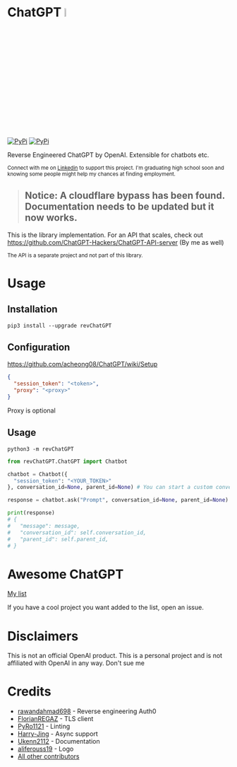 # ChatGPT <img src="https://github.com/acheong08/ChatGPT/blob/main/logo.png?raw=true" width="7%"></img>

[![PyPi](https://img.shields.io/pypi/v/revChatGPT.svg)](https://pypi.python.org/pypi/revChatGPT)
[![PyPi](https://img.shields.io/pypi/dm/revChatGPT.svg)](https://pypi.python.org/pypi/revChatGPT)

Reverse Engineered ChatGPT by OpenAI. Extensible for chatbots etc.

<sup>Connect with me on [Linkedin](https://www.linkedin.com/in/acheong08/) to support this project. I'm graduating high school soon and knowing some people might help my chances at finding employment.</sup>

> ## Notice: A cloudflare bypass has been found. Documentation needs to be updated but it now works.

This is the library implementation. For an API that scales, check out https://github.com/ChatGPT-Hackers/ChatGPT-API-server (By me as well)

<sup>The API is a separate project and not part of this library.</sup>

# Usage

## Installation

`pip3 install --upgrade revChatGPT`

## Configuration
https://github.com/acheong08/ChatGPT/wiki/Setup
```json
{
  "session_token": "<token>",
  "proxy": "<proxy>"
}
```

Proxy is optional

## Usage

`python3 -m revChatGPT`

```python
from revChatGPT.ChatGPT import Chatbot

chatbot = Chatbot({
  "session_token": "<YOUR_TOKEN>"
}, conversation_id=None, parent_id=None) # You can start a custom conversation

response = chatbot.ask("Prompt", conversation_id=None, parent_id=None) # You can specify custom conversation and parent ids. Otherwise it uses the saved conversation (yes. conversations are automatically saved)

print(response)
# {
#   "message": message,
#   "conversation_id": self.conversation_id,
#   "parent_id": self.parent_id,
# }
```

# Awesome ChatGPT

[My list](https://github.com/stars/acheong08/lists/awesome-chatgpt)

If you have a cool project you want added to the list, open an issue.

# Disclaimers

This is not an official OpenAI product. This is a personal project and is not affiliated with OpenAI in any way. Don't sue me

# Credits

- [rawandahmad698](https://github.com/rawandahmad698) - Reverse engineering Auth0
- [FlorianREGAZ](https://github.com/FlorianREGAZ) - TLS client
- [PyRo1121](https://github.com/PyRo1121) - Linting
- [Harry-Jing](https://github.com/Harry-Jing) - Async support
- [Ukenn2112](https://github.com/Ukenn2112) - Documentation
- [aliferouss19](https://github.com/aliferouss19) - Logo
- [All other contributors](https://github.com/acheong08/ChatGPT/graphs/contributors)

